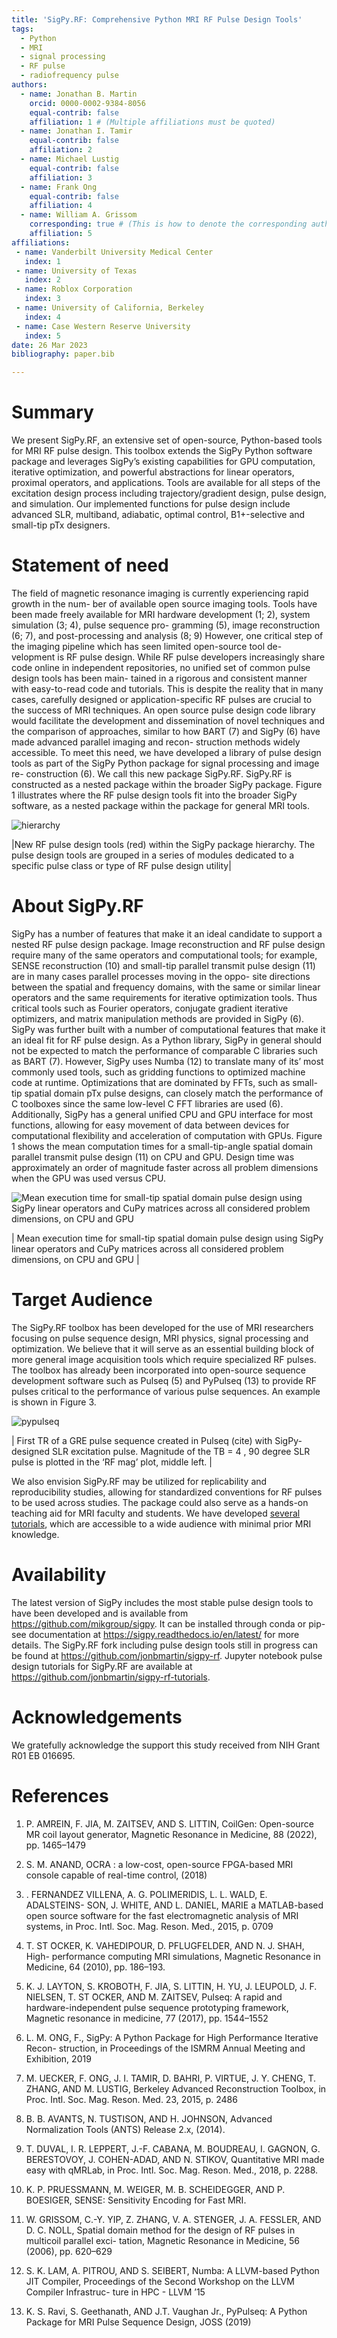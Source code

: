 ```yaml
---
title: 'SigPy.RF: Comprehensive Python MRI RF Pulse Design Tools'
tags:
  - Python
  - MRI
  - signal processing
  - RF pulse
  - radiofrequency pulse
authors:
  - name: Jonathan B. Martin
    orcid: 0000-0002-9384-8056
    equal-contrib: false
    affiliation: 1 # (Multiple affiliations must be quoted)
  - name: Jonathan I. Tamir
    equal-contrib: false
    affiliation: 2
  - name: Michael Lustig
    equal-contrib: false
    affiliation: 3
  - name: Frank Ong
    equal-contrib: false
    affiliation: 4
  - name: William A. Grissom
    corresponding: true # (This is how to denote the corresponding author)
    affiliation: 5
affiliations:
 - name: Vanderbilt University Medical Center
   index: 1
 - name: University of Texas
   index: 2
 - name: Roblox Corporation
   index: 3
 - name: University of California, Berkeley
   index: 4
 - name: Case Western Reserve University
   index: 5
date: 26 Mar 2023
bibliography: paper.bib

---
```


# Summary
We present SigPy.RF, an extensive set of open-source, Python-ba­­sed tools for MRI RF pulse design. This toolbox extends the SigPy Python software package and leverages SigPy’s existing capabilities for GPU computation, iterative optimization, and powerful abstractions for linear operators, proximal operators, and applications. Tools are available for all steps of the excitation design process including trajectory/gradient design, pulse design, and simulation. Our implemented functions for pulse design include advanced SLR, multiband, adiabatic, optimal control, B1+-selective and small-tip pTx designers.

# Statement of need
The field of magnetic resonance imaging is currently experiencing rapid growth in the num-
ber of available open source imaging tools. Tools have been made freely available for MRI hardware development (1; 2), system simulation (3; 4), pulse sequence pro-
gramming (5), image reconstruction (6; 7), and post-processing and analysis (8; 9)
However, one critical step of the imaging pipeline which has seen limited open-source tool de-
velopment is RF pulse design.  While RF pulse developers increasingly share code online
in independent repositories, no unified set of common pulse design tools has been main-
tained in a rigorous and consistent manner with easy-to-read code and tutorials. This is despite the reality that in many cases, carefully designed or application-specific RF pulses are crucial to the success of MRI techniques. An open
source pulse design code library would facilitate the development and dissemination of
novel techniques and the comparison of approaches, similar to how BART (7) and SigPy
(6) have made advanced parallel imaging and recon-
struction methods widely accessible. To meet this need, we have developed a library of
pulse design tools as part of the SigPy Python package for signal processing and image re-
construction (6). We call this new package SigPy.RF. SigPy.RF is constructed as a nested
package within the broader SigPy package. Figure 1 illustrates where the RF pulse design tools fit into the broader SigPy software, as a nested package within the package for general MRI tools.

![hierarchy](https://github.com/jonbmartin/sigpyrf-joss/blob/main/sigpy-hierarch.PNG)

|New RF pulse design tools (red) within the SigPy package hierarchy. The pulse
 design tools are grouped in a series of modules dedicated to a specific pulse class or type
of RF pulse design utility|

# About SigPy.RF
SigPy has a number of features that make it an ideal candidate to support a nested RF
pulse design package. Image reconstruction and RF pulse design require many of the same
operators and computational tools; for example, SENSE reconstruction (10) and small-tip
parallel transmit pulse design (11) are in many cases parallel processes moving in the oppo-
site directions between the spatial and frequency domains, with the same or similar linear
operators and the same requirements for iterative optimization tools. Thus critical tools
such as Fourier operators, conjugate gradient iterative optimizers, and matrix manipulation
methods are provided in SigPy (6).
SigPy was further built with a number of computational features that make it an ideal fit
for RF pulse design. As a Python library, SigPy in general should not be expected to match
the performance of comparable C libraries such as BART (7). However, SigPy uses
Numba (12) to translate many of its’ most commonly used tools, such as gridding functions
to optimized machine code at runtime. Optimizations that are dominated by FFTs, such
as small-tip spatial domain pTx pulse designs, can closely match the performance of C
toolboxes since the same low-level C FFT libraries are used (6). Additionally, SigPy has
a general unified CPU and GPU interface for most functions, allowing for easy movement
of data between devices for computational flexibility and acceleration of computation with
GPUs. Figure 1 shows the mean computation times for a small-tip-angle spatial domain parallel transmit pulse design (11) on CPU and GPU. Design time was approximately an order of magnitude faster across all problem dimensions when the GPU was used versus CPU. 

![Mean execution time for small-tip spatial domain pulse design using SigPy
linear operators and CuPy matrices across all considered problem dimensions, on CPU and
GPU](https://github.com/jonbmartin/sigpyrf-joss/blob/main/execution_time_white.png?raw=true)

| Mean execution time for small-tip spatial domain pulse design using SigPy
linear operators and CuPy matrices across all considered problem dimensions, on CPU and
GPU |

# Target Audience

The SigPy.RF toolbox has been developed for the use of MRI researchers focusing on pulse sequence design, MRI physics, signal processing and optimization. We believe that it will serve as an essential building block of more general image acquisition tools which require specialized RF pulses. The toolbox has already been incorporated into open-source sequence development software such as Pulseq (5) and PyPulseq (13) to provide RF pulses critical to the performance of various pulse sequences. An example is shown in Figure 3. 

![pypulseq](https://github.com/jonbmartin/sigpyrf-joss/blob/main/pulseq-sigpy_cropped.png)

| First TR of a GRE pulse sequence created in Pulseq (cite) with SigPy-designed SLR excitation
pulse. Magnitude of the TB = 4 , 90 degree SLR pulse is plotted in the ‘RF mag’ plot, middle left. |

We also envision SigPy.RF may be utilized for replicability and
reproducibility studies, allowing for standardized conventions for RF pulses to be used across studies. The package could also serve as a hands-on teaching aid for MRI faculty and students. We have developed [several tutorials](https://github.com/jonbmartin/sigpy-rf-tutorials), which are accessible to a wide audience with minimal prior MRI knowledge. 

# Availability

The latest version of SigPy includes the most stable pulse
design tools to have been developed and is available from
https://github.com/mikgroup/sigpy. It can be installed through conda or pip- see documentation at https://sigpy.readthedocs.io/en/latest/ for more details.
The SigPy.RF fork including pulse design tools still in progress can be found
at https://github.com/jonbmartin/sigpy-rf. Jupyter notebook pulse design
tutorials for SigPy.RF are available at https://github.com/jonbmartin/sigpy-rf-tutorials.

# Acknowledgements

We gratefully acknowledge the support this study received from NIH Grant R01 EB 016695.

# References

1) P. AMREIN, F. JIA, M. ZAITSEV, AND S. LITTIN, CoilGen: Open-source MR coil
layout generator, Magnetic Resonance in Medicine, 88 (2022), pp. 1465–1479

2) S. M. ANAND, OCRA : a low-cost, open-source FPGA-based MRI console capable
of real-time control, (2018)

3) . FERNANDEZ VILLENA, A. G. POLIMERIDIS, L. L. WALD, E. ADALSTEINS-
SON, J. WHITE, AND L. DANIEL, MARIE a MATLAB-based open source software
for the fast electromagnetic analysis of MRI systems, in Proc. Intl. Soc. Mag. Reson.
Med., 2015, p. 0709

4) T. ST  ̈OCKER, K. VAHEDIPOUR, D. PFLUGFELDER, AND N. J. SHAH, High-
performance computing MRI simulations, Magnetic Resonance in Medicine, 64
(2010), pp. 186–193.

5) K. J. LAYTON, S. KROBOTH, F. JIA, S. LITTIN, H. YU, J. LEUPOLD,
J. F. NIELSEN, T. ST  ̈OCKER, AND M. ZAITSEV, Pulseq: A rapid and
hardware-independent pulse sequence prototyping framework, Magnetic resonance
in medicine, 77 (2017), pp. 1544–1552

6) L. M. ONG, F., SigPy: A Python Package for High Performance Iterative Recon-
struction, in Proceedings of the ISMRM Annual Meeting and Exhibition, 2019

7) M. UECKER, F. ONG, J. I. TAMIR, D. BAHRI, P. VIRTUE, J. Y. CHENG,
T. ZHANG, AND M. LUSTIG, Berkeley Advanced Reconstruction Toolbox, in Proc.
Intl. Soc. Mag. Reson. Med. 23, 2015, p. 2486

8) B. B. AVANTS, N. TUSTISON, AND H. JOHNSON, Advanced Normalization Tools
(ANTS) Release 2.x, (2014).

9) T. DUVAL, I. R. LEPPERT, J.-F. CABANA, M. BOUDREAU, I. GAGNON,
G. BERESTOVOY, J. COHEN-ADAD, AND N. STIKOV, Quantitative MRI made easy
with qMRLab, in Proc. Intl. Soc. Mag. Reson. Med., 2018, p. 2288.

10) K. P. PRUESSMANN, M. WEIGER, M. B. SCHEIDEGGER, AND P. BOESIGER,
SENSE: Sensitivity Encoding for Fast MRI.

11) W. GRISSOM, C.-Y. YIP, Z. ZHANG, V. A. STENGER, J. A. FESSLER, AND D. C.
NOLL, Spatial domain method for the design of RF pulses in multicoil parallel exci-
tation, Magnetic Resonance in Medicine, 56 (2006), pp. 620–629

12) S. K. LAM, A. PITROU, AND S. SEIBERT, Numba: A LLVM-based Python JIT
Compiler, Proceedings of the Second Workshop on the LLVM Compiler Infrastruc-
ture in HPC - LLVM ’15

13) K. S. Ravi, S. Geethanath, AND J.T. Vaughan Jr., PyPulseq: A Python Package for MRI Pulse Sequence Design, JOSS (2019) 
